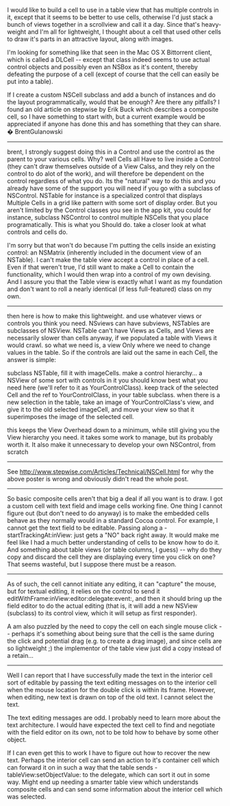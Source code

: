 I would like to build a cell to use in a table view that has multiple controls in it, except that it seems to be better to use cells, otherwise I'd just stack a bunch of views together in a scrollview and call it a day. Since that's heavy-weight and I'm all for lightweight, I thought about a cell that used other cells to draw it's parts in an attractive layout, along with images.

I'm looking for something like that seen in the Mac OS X Bittorrent client, which is called a DLCell -- except that class indeed seems to use actual control objects and possibly even an NSBox as it's content, thereby defeating the purpose of a cell (except of course that the cell can easily be put into a table).

If I create a custom NSCell subclass and add a bunch of instances and do the layout programmatically, would that be enough? Are there any pitfalls? I found an old article on stepwise by Erik Buck which describes a composite cell, so I have something to start with, but a current example would be appreciated if anyone has done this and has something that they can share. � BrentGulanowski

----

brent, 
I strongly suggest doing this in a Control and use the control as the parent to your various cells.  Why? well Cells all Have to live inside a Control (they can't draw themselves outside of a View Calss, and they rely on the control to do alot of the work), and will therefore be dependent on the control regardless of what you do.  Its the "natural" way to do this and you already have some of the support you will need if you go with a subclass of NSControl.  NSTable for instance is a specialized control that displays Multiple Cells in a grid like pattern with some sort of display order.  But you aren't limited by the Control classes you see in the app kit, you could for instance, subclass NSControl to control multiple NSCells that you place programatically.  This is what you Should do.  take a closer look at what controls and cells do.

I'm sorry but that won't do because I'm putting the cells inside an existing control: an NSMatrix (inherently included in the document view of an NSTable). I can't make the table view accept a control in place of a cell. Even if that weren't true, I'd still want to make a Cell to contain the functionality, which I would then wrap into a control of my own devising. And I assure you that the Table view is exactly what I want as my foundation and don't want to roll a nearly identical (if less full-featured) class on my own.

----

then here is how to make this lightweight. and use whatever views or controls you think you need.
NSviews can have subviews, 
NSTables are subclasses of NSView.
NSTable can't have Views as Cells, and Views are necessarily slower than cells anyway, if we populated a table with Views it would crawl.
so what we need is, a view Only where we need to change values in the table.  So if the controls are laid out the same in each Cell, the answer is simple:

subclass NSTable, fill it with imageCells.
make a control hierarchy... a NSView of some sort with controls in it you should know best what you need here (we'll refer to it as YourControlClass).
keep track of the selected Cell and the ref to YourControlClass, in your table subclass.
when there is a new selection in the table, take an image of YourControlClass's view, and give it to the old selected imageCell, and move your view so that it superimposes the image of the selected cell.

this keeps the View Overhead down to a minimum, while still giving you the View hierarchy you need.  it takes some work to manage, but its probably worth it.  It also make it unnecessary to develop your own NSControl, from scratch

----

See http://www.stepwise.com/Articles/Technical/NSCell.html for why the above poster is wrong and obviously didn't read the whole post.

----

So basic composite cells aren't that big a deal if all you want is to draw. I got a custom cell with text field and image cells working fine. One thing I cannot figure out (but don't need to do anyway) is to make the embedded cells behave as they normally would in a standard Cocoa control. For example, I cannot get the text field to be editable. Passing along a - startTrackingAt:inView: just gets a "NO" back right away. It would make me feel like I had a much better understanding of cells to be know how to do it. And something about table views (or table columns, I guess) -- why do they copy and discard the cell they are displaying every time you click on one? That seems wasteful, but I suppose there must be a reason.

----

As of such, the cell cannot initiate any editing, it can "capture" the mouse, but for textual editing, it relies on the control to send it editWithFrame:inView:editor:delegate:event:, and then it should bring up the field editor to do the actual editing (that is, it will add a new NSView (subclass) to its control view, which it will setup as first responder).

A am also puzzled by the need to copy the cell on each single mouse click -- perhaps it's something about being sure that the cell is the same during the click and potential drag (e.g. to create a drag image), and since cells are so lightweight ;) the implementor of the table view just did a copy instead of a retain...

----

Well I can report that I have successfully made the text in the interior cell sort of editable by passing the text editing messages on to the interior cell when the mouse location for the double click is within its frame. However, when editing, new text is drawn on top of the old text. I cannot select the text.

The text editing messages are odd. I probably need to learn more about the text architecture. I would have expected the text cell to find and negotiate with the field editor on its own, not to be told how to behave by some other object.

If I can even get this to work I have to figure out how to recover the new text. Perhaps the interior cell can send an action to it's container cell which can forward it on in such a way that the table sends -tableView:setObjectValue: to the delegate, which can sort it out in some way. Might end up needing a smarter table view which understands composite cells and can send some information about the interior cell which was selected.
